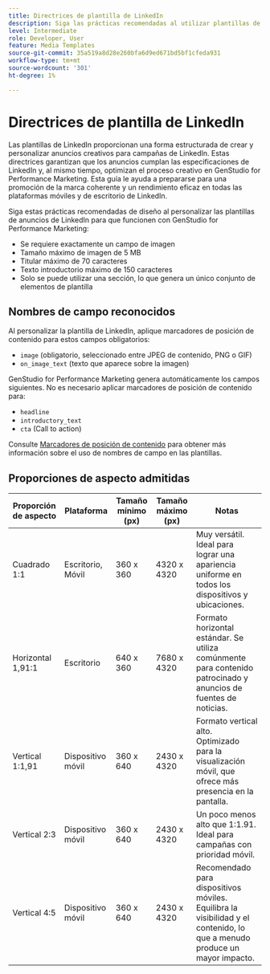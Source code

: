 ```yaml
---
title: Directrices de plantilla de LinkedIn
description: Siga las prácticas recomendadas al utilizar plantillas de LinkedIn con Adobe GenStudio for Performance Marketing.
level: Intermediate
role: Developer, User
feature: Media Templates
source-git-commit: 35a519a8d28e260bfa6d9ed671bd5bf1cfeda931
workflow-type: tm+mt
source-wordcount: '301'
ht-degree: 1%

---
```


# Directrices de plantilla de LinkedIn

Las plantillas de LinkedIn proporcionan una forma estructurada de crear y personalizar anuncios creativos para campañas de LinkedIn. Estas directrices garantizan que los anuncios cumplan las especificaciones de LinkedIn y, al mismo tiempo, optimizan el proceso creativo en GenStudio for Performance Marketing. Esta guía le ayuda a prepararse para una promoción de la marca coherente y un rendimiento eficaz en todas las plataformas móviles y de escritorio de LinkedIn.

Siga estas prácticas recomendadas de diseño al personalizar las plantillas de anuncios de LinkedIn para que funcionen con GenStudio for Performance Marketing:

- Se requiere exactamente un campo de imagen
- Tamaño máximo de imagen de 5 MB
- Titular máximo de 70 caracteres
- Texto introductorio máximo de 150 caracteres
- Solo se puede utilizar una sección, lo que genera un único conjunto de elementos de plantilla

## Nombres de campo reconocidos

Al personalizar la plantilla de LinkedIn, aplique marcadores de posición de contenido para estos campos obligatorios:

- `image` (obligatorio, seleccionado entre JPEG de contenido, PNG o GIF)
- `on_image_text` (texto que aparece sobre la imagen)

GenStudio for Performance Marketing genera automáticamente los campos siguientes. No es necesario aplicar marcadores de posición de contenido para:

- `headline`
- `introductory_text`
- `cta` (Call to action)

Consulte [Marcadores de posición de contenido](/help/user-guide/content/customize-template.md#content-placeholders) para obtener más información sobre el uso de nombres de campo en las plantillas.

## Proporciones de aspecto admitidas

| Proporción de aspecto | Plataforma | Tamaño mínimo (px) | Tamaño máximo (px) | Notas |
|-------------------|-----------------|---------------|----------------|-------------------------------------------------------------------------------------|
| Cuadrado 1:1 | Escritorio, Móvil | 360 x 360 | 4320 x 4320 | Muy versátil. Ideal para lograr una apariencia uniforme en todos los dispositivos y ubicaciones. |
| Horizontal 1,91:1 | Escritorio | 640 x 360 | 7680 x 4320 | Formato horizontal estándar. Se utiliza comúnmente para contenido patrocinado y anuncios de fuentes de noticias. |
| Vertical 1:1,91 | Dispositivo móvil | 360 x 640 | 2430 x 4320 | Formato vertical alto. Optimizado para la visualización móvil, que ofrece más presencia en la pantalla. |
| Vertical 2:3 | Dispositivo móvil | 360 x 640 | 2430 x 4320 | Un poco menos alto que 1:1.91. Ideal para campañas con prioridad móvil. |
| Vertical 4:5 | Dispositivo móvil | 360 x 640 | 2430 x 4320 | Recomendado para dispositivos móviles. Equilibra la visibilidad y el contenido, lo que a menudo produce un mayor impacto. |

<!-- Potentially add an example

## Template example

+++Example: LinkedIn template

+++

-->
